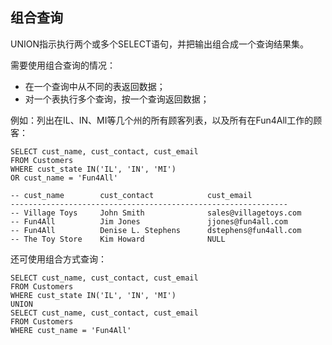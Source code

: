 ## 组合查询

UNION指示执行两个或多个SELECT语句，并把输出组合成一个查询结果集。

需要使用组合查询的情况：

* 在一个查询中从不同的表返回数据；
* 对一个表执行多个查询，按一个查询返回数据；

例如：列出在IL、IN、MI等几个州的所有顾客列表，以及所有在Fun4All工作的顾客：

```
SELECT cust_name, cust_contact, cust_email
FROM Customers
WHERE cust_state IN('IL', 'IN', 'MI')
OR cust_name = 'Fun4All'

-- cust_name		cust_contact			cust_email
--------------------------------------------------------------
-- Village Toys		John Smith				sales@villagetoys.com
-- Fun4All			Jim Jones				jjones@fun4all.com
-- Fun4All			Denise L. Stephens		dstephens@fun4all.com
-- The Toy Store	Kim Howard				NULL
```

还可使用组合方式查询：

```
SELECT cust_name, cust_contact, cust_email
FROM Customers
WHERE cust_state IN('IL', 'IN', 'MI')
UNION
SELECT cust_name, cust_contact, cust_email
FROM Customers
WHERE cust_name = 'Fun4All'
```



